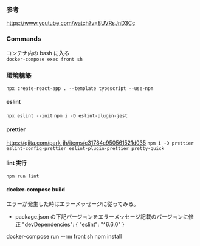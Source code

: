 ### 参考

https://www.youtube.com/watch?v=8UVRsJnD3Cc

### Commands

コンテナ内の bash に入る  
`docker-compose exec front sh`

### 環境構築

`npx create-react-app . --template typescript --use-npm`

#### eslint

`npx eslint --init`
`npm i -D eslint-plugin-jest`

#### prettier

https://qiita.com/park-jh/items/c31784c950561521d035
`npm i -D prettier eslint-config-prettier eslint-plugin-prettier pretty-quick`

#### lint 実行

`npm run lint`

#### docker-compose build

エラーが発生した時はエラーメッセージに従ってみる。

- package.json の下記バージョンをエラーメッセージ記載のバージョンに修正
  "devDependencies": {
  "eslint": "^6.6.0"
  }

docker-compose run --rm front sh
npm install
